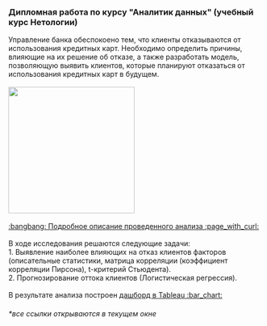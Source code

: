 <h3> Дипломная работа по курсу "Аналитик данных" (учебный курс Нетологии) </h3>
Управление банка обеспокоено тем, что клиенты отказываются от использования кредитных карт. Необходимо определить причины, влияющие на их решение об отказе, а также разработать модель, позволяющую выявить клиентов, которые планируют отказаться от использования кредитных карт в будущем. <br>
<br>
<img src="https://github.com/janesheshera/Bank_clients_Phyton/assets/63310859/d74e9cb1-bbcc-47d6-8765-8f86230d761f" height="250"/><br>
<br>
<a href="https://docs.google.com/document/d/1cKOTHjTOZ27C8F0_6uCg1OuLvGE8ZkpEtYpTYsIT2w0/edit?usp=sharing"> :bangbang: Подробное описание проведенного анализа :page_with_curl: </a><br>
<br>
В ходе исследования решаются следующие задачи: <br>
1. Выявление наиболее влияющих на отказ клиентов факторов (описательные статистики, матрица корреляции (коэффициент корреляции Пирсона), t-критерий Стьюдента). <br>
2. Прогнозирование оттока клиентов (Логистическая регрессия). <br>
<br>
В результате анализа построен <a href="https://public.tableau.com/app/profile/.42116058/viz/_16924562027990/Dashboard1"> дашборд в Tableau :bar_chart:</a><br>
<h6>*все ссылки открываются в текущем окне</h6>
